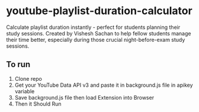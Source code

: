 # youtube-playlist-duration-calculator
Calculate playlist duration instantly - perfect for students planning their study sessions. Created by Vishesh Sachan to help fellow students manage their time better, especially during those crucial night-before-exam study sessions.

## To run
1. Clone repo
2. Get your YouTube Data API v3 and paste it in background.js file in apikey variable
3. Save background.js file then load Extension into Browser
4. Then it Should Run
